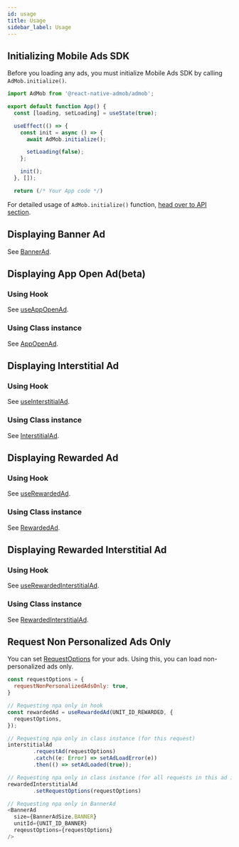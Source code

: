 ```yaml
---
id: usage
title: Usage
sidebar_label: Usage
---
```


## Initializing Mobile Ads SDK

Before you loading any ads, you must initialize Mobile Ads SDK by calling `AdMob.initialize()`.

```js
import AdMob from '@react-native-admob/admob';

export default function App() {
  const [loading, setLoading] = useState(true);

  useEffect(() => {
    const init = async () => {
      await AdMob.initialize();

      setLoading(false);
    };

    init();
  }, []);

  return (/* Your App code */)
```

For detailed usage of `AdMob.initialize()` function, [head over to API section](api/initialize).

## Displaying Banner Ad

See [BannerAd](components/banner).

## Displaying App Open Ad(beta)

### Using Hook

See [useAppOpenAd](api/useAppOpenAd).

### Using Class instance

See [AppOpenAd](api/AppOpenAd).

## Displaying Interstitial Ad

### Using Hook

See [useInterstitialAd](api/useInterstitialAd).

### Using Class instance

See [InterstitialAd](api/InterstitialAd).

## Displaying Rewarded Ad

### Using Hook

See [useRewardedAd](api/useRewardedAd).

### Using Class instance

See [RewardedAd](api/RewardedAd).

## Displaying Rewarded Interstitial Ad

### Using Hook

See [useRewardedInterstitialAd](api/useRewardedInterstitialAd).

### Using Class instance

See [RewardedInterstitialAd](api/RewardedInterstitialAd).

## Request Non Personalized Ads Only

You can set [RequestOptions](api/RequestOptions) for your ads. Using this, you can load non-personalized ads only.

```js
const requestOptions = {
  requestNonPersonalizedAdsOnly: true,
}

// Requesting npa only in hook
const rewardedAd = useRewardedAd(UNIT_ID_REWARDED, {
  requestOptions,
});

// Requesting npa only in class instance (for this request)
interstitialAd
        .requestAd(requestOptions)
        .catch((e: Error) => setAdLoadError(e))
        .then(() => setAdLoaded(true));

// Requesting npa only in class instance (for all requests in this ad instance)
rewardedInterstitialAd
        .setRequestOptions(requestOptions)

// Requesting npa only in BannerAd
<BannerAd
  size={BannerAdSize.BANNER}
  unitId={UNIT_ID_BANNER}
  reqeustOptions={requestOptions}
/>
```
